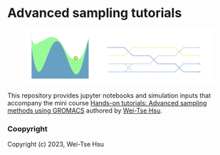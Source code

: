 Advanced sampling tutorials
===========================
<figure id="sampling_">
  <center>
  <img src=advanced_sampling.png>
  </center>
  <figcaption> </figcaption>
</figure>

This repository provides jupyter notebooks and simulation inputs that accompany the mini course [Hands-on tutorials: Advanced sampling methods using GROMACS](https://weitsehsu.com/course/advanced_sampling/) authored by [Wei-Tse Hsu](https://weitsehsu.com/).

### Coopyright
Copyright (c) 2023, Wei-Tse Hsu

